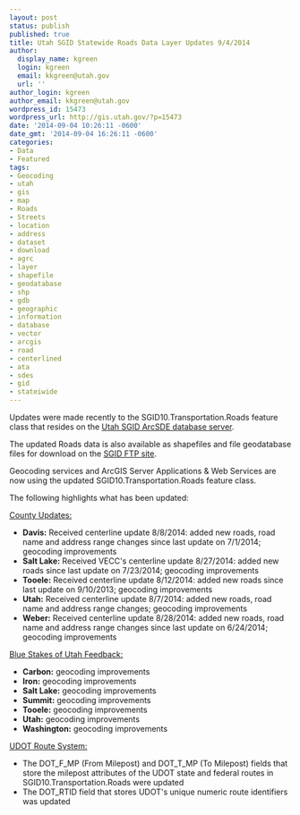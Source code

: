 ```yaml
---
layout: post
status: publish
published: true
title: Utah SGID Statewide Roads Data Layer Updates 9/4/2014
author:
  display_name: kgreen
  login: kgreen
  email: kkgreen@utah.gov
  url: ''
author_login: kgreen
author_email: kkgreen@utah.gov
wordpress_id: 15473
wordpress_url: http://gis.utah.gov/?p=15473
date: '2014-09-04 10:26:11 -0600'
date_gmt: '2014-09-04 16:26:11 -0600'
categories:
- Data
- Featured
tags:
- Geocoding
- utah
- gis
- map
- Roads
- Streets
- location
- address
- dataset
- download
- agrc
- layer
- shapefile
- geodatabase
- shp
- gdb
- geographic
- information
- database
- vector
- arcgis
- road
- centerlined
- ata
- sdes
- gid
- stateiwide
---
```

<p>Updates were made recently to the SGID10.Transportation.Roads feature class that resides on the <a href="{{ "/data/how-to-connect-to-the-sgid-via-sde/" | prepend: site.baseurl }}">Utah SGID ArcSDE database server</a>.</p>
<p>The updated Roads data is also available as shapefiles and file geodatabase files for download on the <a href="ftp://ftp.agrc.utah.gov/UtahSGID_Vector/UTM12_NAD83/TRANSPORTATION/PackagedData/_Statewide/UtahRoadAndHighwaySystem/">SGID FTP site</a>.</p>
<p>Geocoding services and ArcGIS Server Applications & Web Services are now using the updated SGID10.Transportation.Roads feature class.</p>
<p>The following highlights what has been updated:</p>
<p><span style="text-decoration: underline;">County Updates:</span></p>
<ul>
<li><strong>Davis:</strong> Received centerline update 8/8/2014: added new roads, road name and address range changes since last update on 7/1/2014; geocoding improvements</li>
<li><strong>Salt Lake:</strong> Received VECC's centerline update 8/27/2014: added new roads since last update on 7/23/2014; geocoding improvements</li>
<li><strong>Tooele:</strong> Received centerline update 8/12/2014: added new roads since last update on 9/10/2013; geocoding improvements</li>
<li><strong>Utah:</strong> Received centerline update 8/7/2014: added new roads, road name and address range changes; geocoding improvements</li>
<li><strong>Weber:</strong> Received centerline update 8/28/2014: added new roads, road name and address range changes since last update on 6/24/2014; geocoding improvements</li>
</ul>
<p><span style="text-decoration: underline;">Blue Stakes of Utah Feedback:</span></p>
<ul>
<li><strong>Carbon:</strong> geocoding improvements</li>
<li><strong>Iron:</strong> geocoding improvements</li>
<li><strong>Salt Lake:</strong> geocoding improvements</li>
<li><strong>Summit:</strong> geocoding improvements</li>
<li><strong>Tooele:</strong> geocoding improvements</li>
<li><strong>Utah:</strong> geocoding improvements</li>
<li><strong>Washington:</strong> geocoding improvements</li>
</ul>
<p><span style="text-decoration: underline;">UDOT Route System:</span></p>
<ul>
<li>The DOT_F_MP (From Milepost) and DOT_T_MP (To Milepost) fields that store the milepost attributes of the UDOT state and federal routes in SGID10.Transportation.Roads were updated</li>
<li>The DOT_RTID field that stores UDOT's unique numeric route identifiers was updated</li>
</ul>
